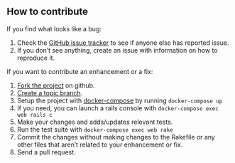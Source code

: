 ## How to contribute

If you find what looks like a bug:

1. Check the [GitHub issue tracker](https://github.com/tomatoes-app/tomatoes/issues) to see if anyone else has reported issue.
1. If you don’t see anything, create an issue with information on how to reproduce it.

If you want to contribute an enhancement or a fix:

1. [Fork the project](https://help.github.com/articles/fork-a-repo) on github.
1. [Create a topic branch](http://learn.github.com/p/branching.html).
1. Setup the project with [docker-compose](https://docs.docker.com/compose/) by running `docker-compose up`
1. If you need, you can launch a rails console with  `docker-compose exec web rails c`
1. Make your changes and adds/updates relevant tests.
1. Run the test suite with `docker-compose exec web rake`
1. Commit the changes without making changes to the Rakefile or any other files that aren’t related to your enhancement or fix.
1. Send a pull request.
